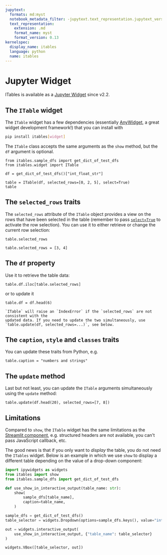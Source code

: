 ```yaml
---
jupytext:
  formats: md:myst
  notebook_metadata_filter: -jupytext.text_representation.jupytext_version
  text_representation:
    extension: .md
    format_name: myst
    format_version: 0.13
kernelspec:
  display_name: itables
  language: python
  name: itables
---
```


# Jupyter Widget

ITables is available as a [Jupyter Widget](https://ipywidgets.readthedocs.io) since v2.2.

## The `ITable` widget

The `ITable` widget has a few dependencies (essentially [AnyWidget](https://anywidget.dev),
a great widget development framework!) that you can install with
```bash
pip install itables[widget]
```

The `ITable` class accepts the same arguments as the `show` method, but
the `df` argument is optional.

```{code-cell}
from itables.sample_dfs import get_dict_of_test_dfs
from itables.widget import ITable

df = get_dict_of_test_dfs()["int_float_str"]

table = ITable(df, selected_rows=[0, 2, 5], select=True)
table
```

## The `selected_rows` traits

The `selected_rows` attribute of the `ITable` object provides a view on the
rows that have been selected in the table (remember to pass [`select=True`](select.md)
to activate the row selection). You can use it to either retrieve
or change the current row selection:

```{code-cell}
table.selected_rows
```

```{code-cell}
table.selected_rows = [3, 4]
```

## The `df` property

Use it to retrieve the table data:

```{code-cell}
table.df.iloc[table.selected_rows]
```

or to update it

```{code-cell}
table.df = df.head(6)
```

```{tip}
`ITable` will raise an `IndexError` if the `selected_rows` are not consistent with the
updated data. If you need to update the two simultaneously, use `table.update(df, selected_rows=...)`, see below.
```

## The `caption`, `style` and `classes` traits

You can update these traits from Python, e.g.

```{code-cell}
table.caption = "numbers and strings"
```

## The `update` method

Last but not least, you can update the `ITable` arguments simultaneously using the `update` method:

```{code-cell}
table.update(df.head(20), selected_rows=[7, 8])
```

## Limitations

Compared to `show`, the `ITable` widget has the same limitations as the [Streamlit component](streamlit.md#limitations),
e.g. structured headers are not available, you can't pass JavaScript callback, etc.

The good news is that if you only want to _display_ the table, you do not need
the `ITables` widget. Below is an example in which we use `show` to display a different
table depending on the value of a drop-down component:

```python
import ipywidgets as widgets
from itables import show
from itables.sample_dfs import get_dict_of_test_dfs

def use_show_in_interactive_output(table_name: str):
    show(
        sample_dfs[table_name],
        caption=table_name,
    )

sample_dfs = get_dict_of_test_dfs()
table_selector = widgets.Dropdown(options=sample_dfs.keys(), value="int_float_str")

out = widgets.interactive_output(
    use_show_in_interactive_output, {"table_name": table_selector}
)

widgets.VBox([table_selector, out])
```
